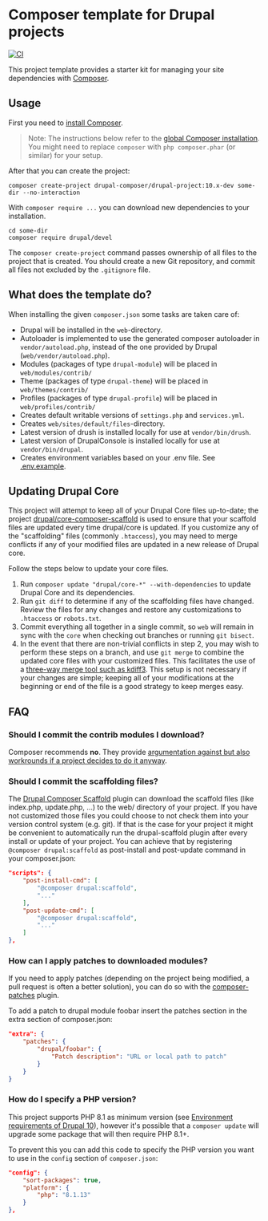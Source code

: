# Composer template for Drupal projects

[![CI](https://github.com/drupal-composer/drupal-project/actions/workflows/ci.yml/badge.svg?branch=10.x)](https://github.com/drupal-composer/drupal-project/actions/workflows/ci.yml)

This project template provides a starter kit for managing your site
dependencies with [Composer](https://getcomposer.org/).
 
## Usage

First you need to [install Composer](https://getcomposer.org/doc/00-intro.md#installation-linux-unix-osx).

> Note: The instructions below refer to the [global Composer installation](https://getcomposer.org/doc/00-intro.md#globally).
You might need to replace `composer` with `php composer.phar` (or similar)
for your setup.

After that you can create the project:

```
composer create-project drupal-composer/drupal-project:10.x-dev some-dir --no-interaction
```

With `composer require ...` you can download new dependencies to your
installation.

```
cd some-dir
composer require drupal/devel
```

The `composer create-project` command passes ownership of all files to the
project that is created. You should create a new Git repository, and commit
all files not excluded by the `.gitignore` file.

## What does the template do?

When installing the given `composer.json` some tasks are taken care of:

* Drupal will be installed in the `web`-directory.
* Autoloader is implemented to use the generated composer autoloader in `vendor/autoload.php`,
  instead of the one provided by Drupal (`web/vendor/autoload.php`).
* Modules (packages of type `drupal-module`) will be placed in `web/modules/contrib/`
* Theme (packages of type `drupal-theme`) will be placed in `web/themes/contrib/`
* Profiles (packages of type `drupal-profile`) will be placed in `web/profiles/contrib/`
* Creates default writable versions of `settings.php` and `services.yml`.
* Creates `web/sites/default/files`-directory.
* Latest version of drush is installed locally for use at `vendor/bin/drush`.
* Latest version of DrupalConsole is installed locally for use at `vendor/bin/drupal`.
* Creates environment variables based on your .env file. See [.env.example](.env.example).

## Updating Drupal Core

This project will attempt to keep all of your Drupal Core files up-to-date; the
project [drupal/core-composer-scaffold](https://github.com/drupal/core-composer-scaffold)
is used to ensure that your scaffold files are updated every time drupal/core is
updated. If you customize any of the "scaffolding" files (commonly `.htaccess`),
you may need to merge conflicts if any of your modified files are updated in a
new release of Drupal core.

Follow the steps below to update your core files.

1. Run `composer update "drupal/core-*" --with-dependencies` to update Drupal Core and its dependencies.
2. Run `git diff` to determine if any of the scaffolding files have changed.
   Review the files for any changes and restore any customizations to
  `.htaccess` or `robots.txt`.
1. Commit everything all together in a single commit, so `web` will remain in
   sync with the `core` when checking out branches or running `git bisect`.
1. In the event that there are non-trivial conflicts in step 2, you may wish
   to perform these steps on a branch, and use `git merge` to combine the
   updated core files with your customized files. This facilitates the use
   of a [three-way merge tool such as kdiff3](http://www.gitshah.com/2010/12/how-to-setup-kdiff-as-diff-tool-for-git.html). This setup is not necessary if your changes are simple;
   keeping all of your modifications at the beginning or end of the file is a
   good strategy to keep merges easy.

## FAQ

### Should I commit the contrib modules I download?

Composer recommends **no**. They provide [argumentation against but also
workrounds if a project decides to do it anyway](https://getcomposer.org/doc/faqs/should-i-commit-the-dependencies-in-my-vendor-directory.md).

### Should I commit the scaffolding files?

The [Drupal Composer Scaffold](https://github.com/drupal/core-composer-scaffold)
plugin can download the scaffold files (like index.php, update.php, …) to the
web/ directory of your project. If you have not customized those files you could
choose to not check them into your version control system (e.g. git). If that is
the case for your project it might be convenient to automatically run the
drupal-scaffold plugin after every install or update of your project. You can
achieve that by registering `@composer drupal:scaffold` as post-install and
post-update command in your composer.json:

```json
"scripts": {
    "post-install-cmd": [
        "@composer drupal:scaffold",
        "..."
    ],
    "post-update-cmd": [
        "@composer drupal:scaffold",
        "..."
    ]
},
```

### How can I apply patches to downloaded modules?

If you need to apply patches (depending on the project being modified, a pull
request is often a better solution), you can do so with the
[composer-patches](https://github.com/cweagans/composer-patches) plugin.

To add a patch to drupal module foobar insert the patches section in the extra
section of composer.json:

```json
"extra": {
    "patches": {
        "drupal/foobar": {
            "Patch description": "URL or local path to patch"
        }
    }
}
```

### How do I specify a PHP version?

This project supports PHP 8.1 as minimum version (see [Environment requirements of Drupal 10](https://www.drupal.org/docs/system-requirements/php-requirements)), however it's possible that a `composer update` will upgrade some package that will then require PHP 8.1+.

To prevent this you can add this code to specify the PHP version you want to use in the `config` section of `composer.json`:

```json
"config": {
    "sort-packages": true,
    "platform": {
        "php": "8.1.13"
    }
},
```
